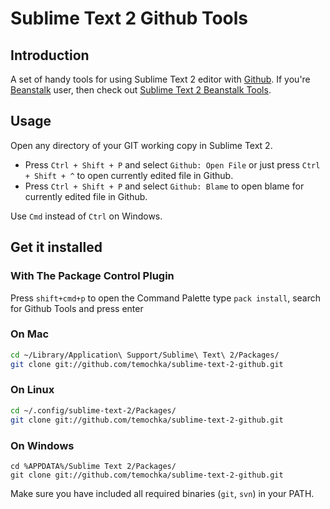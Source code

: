 # Sublime Text 2 Github Tools #

## Introduction ##

A set of handy tools for using Sublime Text 2 editor with [Github](http://github.com). If you're [Beanstalk](http://beanstalkapp.com) user, then check out [Sublime Text 2 Beanstalk Tools](https://github.com/temochka/sublime-text-2-beanstalk).

## Usage ##

Open any directory of your GIT working copy in Sublime Text 2.

* Press `Ctrl + Shift + P` and select `Github: Open File` or just press `Ctrl + Shift + ^` to open currently edited file in Github.
* Press `Ctrl + Shift + P` and select `Github: Blame` to open blame for currently edited file in Github.

Use `Cmd` instead of `Ctrl` on Windows.

## Get it installed ##

### With The Package Control Plugin ###

Press `shift+cmd+p` to open the Command Palette type `pack install`, search for Github Tools and press enter

### On Mac ###

```bash
cd ~/Library/Application\ Support/Sublime\ Text\ 2/Packages/
git clone git://github.com/temochka/sublime-text-2-github.git
```

### On Linux ###

```bash
cd ~/.config/sublime-text-2/Packages/
git clone git://github.com/temochka/sublime-text-2-github.git
```

### On Windows ###

```
cd %APPDATA%/Sublime Text 2/Packages/
git clone git://github.com/temochka/sublime-text-2-github.git
```

Make sure you have included all required binaries (`git`, `svn`) in your PATH.